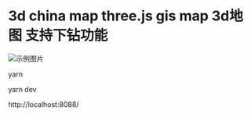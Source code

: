 # 3d china map three.js gis map  3d地图 支持下钻功能

![示例图片](./readme/newmkvgif.gif)




yarn

yarn dev

http://localhost:8088/
